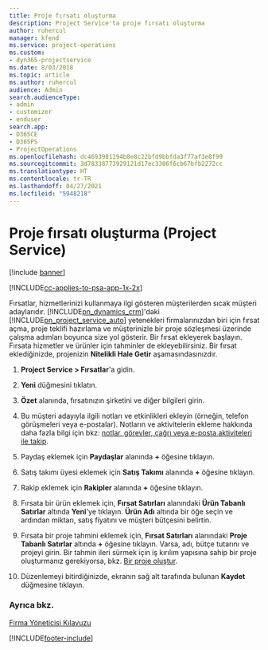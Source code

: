 ```yaml
---
title: Proje fırsatı oluşturma
description: Project Service'ta proje fırsatı oluşturma
author: ruhercul
manager: kfend
ms.service: project-operations
ms.custom:
- dyn365-projectservice
ms.date: 8/03/2018
ms.topic: article
ms.author: ruhercul
audience: Admin
search.audienceType:
- admin
- customizer
- enduser
search.app:
- D365CE
- D365PS
- ProjectOperations
ms.openlocfilehash: dc4693981194b8e8c22bfd9bbfda3f77af3e8f99
ms.sourcegitcommit: 3d78338773929121d17ec3386f6cb67bfb2272cc
ms.translationtype: HT
ms.contentlocale: tr-TR
ms.lasthandoff: 04/27/2021
ms.locfileid: "5948218"
---
```

# <a name="create-a-project-opportunity-project-service"></a>Proje fırsatı oluşturma (Project Service)

[!include [banner](../includes/psa-now-project-operations.md)]

[!INCLUDE[cc-applies-to-psa-app-1x-2x](../includes/cc-applies-to-psa-app-1x-2x.md)]

Fırsatlar, hizmetlerinizi kullanmaya ilgi gösteren müşterilerden sıcak müşteri adaylarıdır. [!INCLUDE[pn_dynamics_crm](../includes/pn-dynamics-crm.md)]'daki [!INCLUDE[pn_project_service_auto](../includes/pn-project-service-auto.md)] yetenekleri firmalarınızdan biri için fırsat açma, proje teklifi hazırlama ve müşterinizle bir proje sözleşmesi üzerinde çalışma adımları boyunca size yol gösterir. Bir fırsat ekleyerek başlayın. Fırsata hizmetler ve ürünler için tahminler de ekleyebilirsiniz. Bir fırsat eklediğinizde, projenizin **Nitelikli Hale Getir** aşamasındasınızdır.  
  
1.  **Project Service > Fırsatlar**'a gidin.  
  
2.  **Yeni** düğmesini tıklatın.  
  
3.  **Özet** alanında, fırsatınızın şirketini ve diğer bilgileri girin.  
  
4.  Bu müşteri adayıyla ilgili notları ve etkinlikleri ekleyin (örneğin, telefon görüşmeleri veya e-postalar). Notların ve aktivitelerin ekleme hakkında daha fazla bilgi için bkz: [notlar, görevler, çağrı veya e-posta aktiviteleri ile takip](/dynamics365/customerengagement/on-premises/basics/work-with-activities).  
  
5.  Paydaş eklemek için **Paydaşlar** alanında **+** öğesine tıklayın.  
  
6.  Satış takımı üyesi eklemek için **Satış Takımı** alanında **+** öğesine tıklayın.  
  
7.  Rakip eklemek için **Rakipler** alanında **+** öğesine tıklayın.  
  
8.  Fırsata bir ürün eklemek için, **Fırsat Satırları** alanındaki **Ürün Tabanlı Satırlar** altında **Yeni**'ye tıklayın. **Ürün Adı** altında bir öğe seçin ve ardından miktarı, satış fiyatını ve müşteri bütçesini belirtin.  
  
9. Fırsata bir proje tahmini eklemek için, **Fırsat Satırları** alanındaki **Proje Tabanlı Satırlar** altında **+** öğesine tıklayın. Varsa, adı, bütçe tutarını ve projeyi girin. Bir tahmin ileri sürmek için iş kırılım yapısına sahip bir proje oluşturmanız gerekiyorsa, bkz. [Bir proje oluştur](../psa/create-project.md).  
  
10. Düzenlemeyi bitirdiğinizde, ekranın sağ alt tarafında bulunan **Kaydet** düğmesine tıklayın.  
  
### <a name="see-also"></a>Ayrıca bkz.  
 [Firma Yöneticisi Kılavuzu](../psa/account-manager-guide.md)


[!INCLUDE[footer-include](../includes/footer-banner.md)]